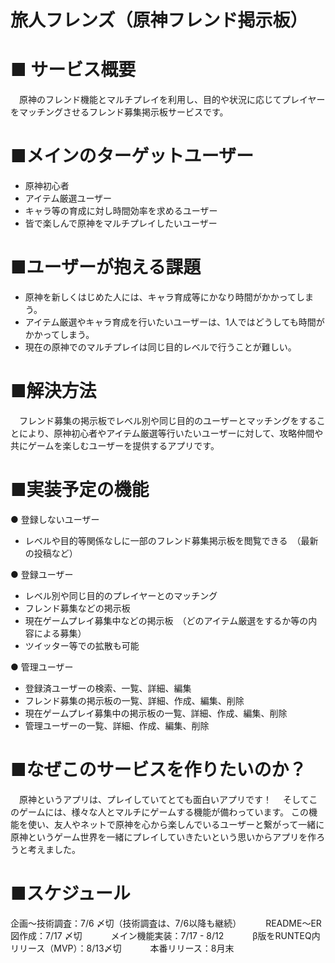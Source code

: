 # 旅人フレンズ（原神フレンド掲示板）

# ■ サービス概要
　原神のフレンド機能とマルチプレイを利用し、目的や状況に応じてプレイヤーをマッチングさせるフレンド募集掲示板サービスです。

# ■メインのターゲットユーザー
- 原神初心者
- アイテム厳選ユーザー
- キャラ等の育成に対し時間効率を求めるユーザー
- 皆で楽しんで原神をマルチプレイしたいユーザー

# ■ユーザーが抱える課題
- 原神を新しくはじめた人には、キャラ育成等にかなり時間がかかってしまう。
- アイテム厳選やキャラ育成を行いたいユーザーは、1人ではどうしても時間がかかってしまう。
- 現在の原神でのマルチプレイは同じ目的レベルで行うことが難しい。

# ■解決方法
　フレンド募集の掲示板でレベル別や同じ目的のユーザーとマッチングをすることにより、原神初心者やアイテム厳選等行いたいユーザーに対して、攻略仲間や共にゲームを楽しむユーザーを提供するアプリです。

# ■実装予定の機能
● 登録しないユーザー　
- レベルや目的等関係なしに一部のフレンド募集掲示板を閲覧できる　（最新の投稿など）　　

● 登録ユーザー　
- レベル別や同じ目的のプレイヤーとのマッチング
- フレンド募集などの掲示板
- 現在ゲームプレイ募集中などの掲示板　（どのアイテム厳選をするか等の内容による募集）　　
- ツイッター等での拡散も可能　　

● 管理ユーザー　
- 登録済ユーザーの検索、一覧、詳細、編集
- フレンド募集の掲示板の一覧、詳細、作成、編集、削除
- 現在ゲームプレイ募集中の掲示板の一覧、詳細、作成、編集、削除
- 管理ユーザーの一覧、詳細、作成、編集、削除

# ■なぜこのサービスを作りたいのか？
　原神というアプリは、プレイしていてとても面白いアプリです！
　そしてこのゲームには、様々な人とマルチにゲームする機能が備わっています。
この機能を使い、友人やネットで原神を心から楽しんでいるユーザーと繋がって一緒に原神というゲーム世界を一緒にプレイしていきたいという思いからアプリを作ろうと考えました。

# ■スケジュール
企画〜技術調査：7/6 〆切（技術調査は、7/6以降も継続）　　　
README〜ER図作成：7/17 〆切　　　
メイン機能実装：7/17 - 8/12　　　
β版をRUNTEQ内リリース（MVP）：8/13〆切　　　
本番リリース：8月末
